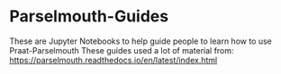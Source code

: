 # Parselmouth-Guides
These are Jupyter Notebooks to help guide people to learn how to use Praat-Parselmouth
These guides used a lot of material from: https://parselmouth.readthedocs.io/en/latest/index.html

